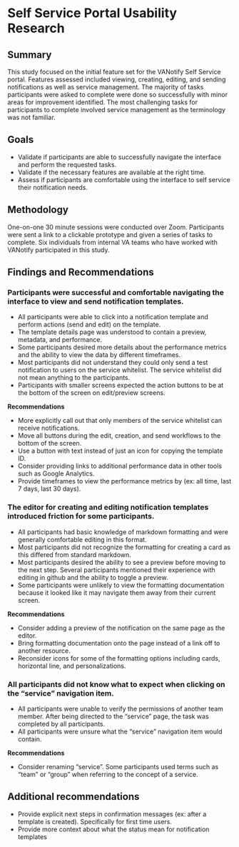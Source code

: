 # Self Service Portal Usability Research

## Summary
This study focused on the initial feature set for the VANotify Self Service portal. Features assessed included viewing, creating, editing, and sending notifications as well as service management. The majority of tasks participants were asked to complete were done so successfully with minor areas for improvement identified. The most challenging tasks for participants to complete involved service management as the terminology was not familiar.

## Goals
- Validate if participants are able to successfully navigate the interface and perform the requested tasks.
- Validate if the necessary features are available at the right time.
- Assess if participants are comfortable using the interface to self service their notification needs.

## Methodology
One-on-one 30 minute sessions were conducted over Zoom. Participants were sent a link to a clickable prototype and given a series of tasks to complete. Six individuals from internal VA teams who have worked with VANotify participated in this study.

## Findings and Recommendations
### Participants were successful and comfortable navigating the interface to view and send notification templates.
- All participants were able to click into a notification template and perform actions (send and edit) on the template.
- The template details page was understood to contain a preview, metadata, and performance.
- Some participants desired more details about the performance metrics and the ability to view the data by different timeframes.
- Most participants did not understand they could only send a test notification to users on the service whitelist. The service whitelist did not mean anything to the participants.
- Participants with smaller screens expected the action buttons to be at the bottom of the screen on edit/preview screens.

**Recommendations**
- More explicitly call out that only members of the service whitelist can receive notifications.
- Move all buttons during the edit, creation, and send workflows to the bottom of the screen.
- Use a button with text instead of just an icon for copying the template ID.
- Consider providing links to additional performance data in other tools such as Google Analytics.
- Provide timeframes to view the performance metrics by (ex: all time, last 7 days, last 30 days).

### The editor for creating and editing notification templates introduced friction for some participants.
- All participants had basic knowledge of markdown formatting and were generally comfortable editing in this format.
- Most participants did not recognize the formatting for creating a card as this differed from standard markdown.
- Most participants desired the ability to see a preview before moving to the next step. Several participants mentioned their experience with editing in github and the ability to toggle a preview.
- Some participants were unlikely to view the formatting documentation because it looked like it may navigate them away from their current screen.

**Recommendations**
- Consider adding a preview of the notification on the same page as the editor.
- Bring formatting documentation onto the page instead of a link off to another resource.
- Reconsider icons for some of the formatting options including cards, horizontal line, and personalizations.

### All participants did not know what to expect when clicking on the “service” navigation item.
- All participants were unable to verify the permissions of another team member. After being directed to the “service” page, the task was completed by all participants.
- All participants were unsure what the “service” navigation item would contain.

**Recommendations**
- Consider renaming “service”. Some participants used terms such as “team” or “group” when referring to the concept of a service.

## Additional recommendations
- Provide explicit next steps in confirmation messages (ex: after a template is created). Specifically for first time users.
- Provide more context about what the status mean for notification templates
